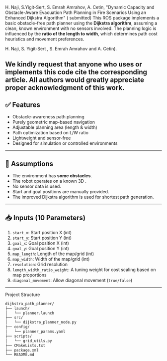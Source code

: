 
H. Naji, S.Yigit-Sert, S. Emrah Amrahov, A. Cetin, "Dynamic Capacity and Obstacle-Aware Evacuation Path Planning in Fire Scenarios Using an Enhanced Dijkstra Algorithm" ( submitted)
This ROS package implements a basic obstacle-free path planner using the **Dijkstra algorithm**, assuming a clean, known environment with no sensors involved. The planning logic is influenced by the **ratio of the length to width**, which determines path cost heuristics and movement preferences.

H. Naji, S. Yigit-Sert , S. Emrah Amrahov  and A. Cetin).


**We kindly request that anyone who uses or implements this code cite the corresponding article. All authors would greatly appreciate proper acknowledgment of this work.**
---

## ✅ Features

- Obstacle-awareness path planning
- Purely geometric map-based navigation
- Adjustable planning area (length & width)
- Path optimization based on L/W ratio
- Lightweight and sensor-free
- Designed for simulation or controlled environments

---

## 🧾 Assumptions

- The environment has **some obstacles**.
- The robot operates on a known 3D .
- No sensor data is used.
- Start and goal positions are manually provided.
- The improved Dijkstra algorithm is used for shortest path generation.

---

## 📥 Inputs (10 Parameters)

1. `start_x`: Start position X (int)
2. `start_y`: Start position Y (int)
3. `goal_x`: Goal position X (int)
4. `goal_y`: Goal position Y (int)
5. `map_length`: Length of the map/grid (int)
6. `map_width`: Width of the map/grid (int)
7. `resolution`: Grid resolution 
8. `length_width_ratio_weight`: A tuning weight for cost scaling based on map proportions
9. `diagonal_movement`: Allow diagonal movement (`true/false`)

---
Project Structure

```bash
dijkstra_path_planner/
├── launch/
│   └── planner.launch
├── src/
│   └── dijkstra_planner_node.py
├── config/
│   └── planner_params.yaml
├── scripts/
│   └── grid_utils.py
├── CMakeLists.txt
├── package.xml
└── README.md
